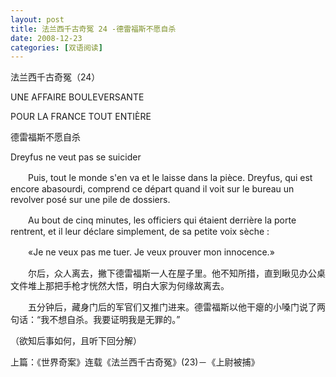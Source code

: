 ```yaml
---
layout: post
title: 法兰西千古奇冤 24 -德雷福斯不愿自杀
date: 2008-12-23
categories: [双语阅读]  
---
```


法兰西千古奇冤（24）

UNE AFFAIRE BOULEVERSANTE

POUR LA FRANCE TOUT ENTIÈRE

德雷福斯不愿自杀

Dreyfus ne veut pas se suicider

　　Puis, tout le monde s'en va et le laisse dans la pièce. Dreyfus, qui est encore abasourdi, comprend ce départ quand il voit sur le bureau un revolver posé sur une pile de dossiers.

　　Au bout de cinq minutes, les officiers qui étaient derrière la porte rentrent, et il leur déclare simplement, de sa petite voix sèche :

　　«Je ne veux pas me tuer. Je veux prouver mon innocence.»



　　尔后，众人离去，撇下德雷福斯一人在屋子里。他不知所措，直到瞅见办公桌文件堆上那把手枪才恍然大悟，明白大家为何缘故离去。

　　五分钟后，藏身门后的军官们又推门进来。德雷福斯以他干瘪的小嗓门说了两句话：“我不想自杀。我要证明我是无罪的。”

（欲知后事如何，且听下回分解）

上篇：《世界奇案》连载《法兰西千古奇冤》(23)－《上尉被捕》
